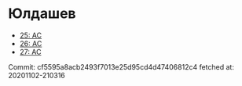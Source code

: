 # Юлдашев
- [25: AC](25.md)
- [26: AC](26.md)
- [27: AC](27.md)

Commit: cf5595a8acb2493f7013e25d95cd4d47406812c4
 fetched at: 20201102-210316

